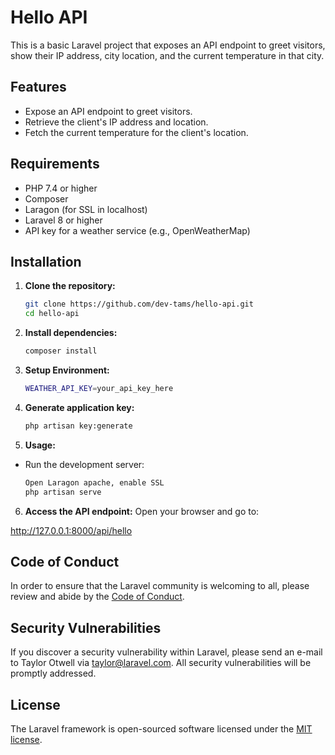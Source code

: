 # Hello API

This is a basic Laravel project that exposes an API endpoint to greet visitors, show their IP address, city location, and the current temperature in that city.

## Features

- Expose an API endpoint to greet visitors.
- Retrieve the client's IP address and location.
- Fetch the current temperature for the client's location.

## Requirements

- PHP 7.4 or higher
- Composer
- Laragon (for SSL in localhost)
- Laravel 8 or higher
- API key for a weather service (e.g., OpenWeatherMap)

## Installation

1. **Clone the repository:**
   ```bash
   git clone https://github.com/dev-tams/hello-api.git
   cd hello-api

2. **Install dependencies:**
     ```bash
    composer install

3. **Setup Environment:**
    ```bash
    WEATHER_API_KEY=your_api_key_here

4. **Generate application key:**
    ```bash
    php artisan key:generate

5. **Usage:**
 - Run the development server:
    ```bash
    Open Laragon apache, enable SSL
    php artisan serve

6. **Access the API endpoint:**
    Open your browser and go to:

http://127.0.0.1:8000/api/hello

## Code of Conduct

In order to ensure that the Laravel community is welcoming to all, please review and abide by the [Code of Conduct](https://laravel.com/docs/contributions#code-of-conduct).

## Security Vulnerabilities

If you discover a security vulnerability within Laravel, please send an e-mail to Taylor Otwell via [taylor@laravel.com](mailto:taylor@laravel.com). All security vulnerabilities will be promptly addressed.

## License

The Laravel framework is open-sourced software licensed under the [MIT license](https://opensource.org/licenses/MIT).

